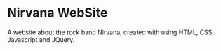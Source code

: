 Nirvana WebSite
==============

A website about the rock band Nirvana, created with using HTML, CSS, Javascript and JQuery.
